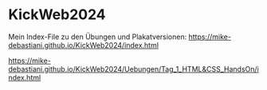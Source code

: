 # KickWeb2024

Mein Index-File zu den Übungen und Plakatversionen:
https://mike-debastiani.github.io/KickWeb2024/index.html

https://mike-debastiani.github.io/KickWeb2024/Uebungen/Tag_1_HTML&CSS_HandsOn/index.html
